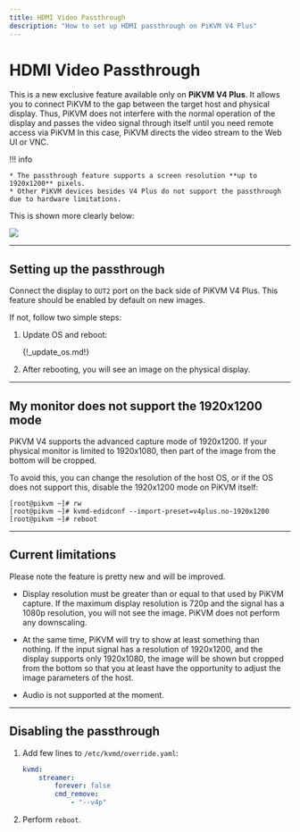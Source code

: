 ```yaml
---
title: HDMI Video Passthrough
description: "How to set up HDMI passthrough on PiKVM V4 Plus"
---
```


# HDMI Video Passthrough

This is a new exclusive feature available only on **PiKVM V4 Plus**.
It allows you to connect PiKVM to the gap between the target host and physical display.
Thus, PiKVM does not interfere with the normal operation of the display and passes
the video signal through itself until you need remote access via PiKVM
In this case, PiKVM directs the video stream to the Web UI or VNC.


!!! info

    * The passthrough feature supports a screen resolution **up to 1920x1200** pixels.
    * Other PiKVM devices besides V4 Plus do not support the passthrough due to hardware limitations.


This is shown more clearly below:

<img src="pass.png" />


-----
## Setting up the passthrough

Connect the display to `OUT2` port on the back side of PiKVM V4 Plus.
This feature should be enabled by default on new images.

If not, follow two simple steps:

1. Update OS and reboot:

    {!_update_os.md!}

2. After rebooting, you will see an image on the physical display.


-----
## My monitor does not support the 1920x1200 mode

PiKVM V4 supports the advanced capture mode of 1920x1200.
If your physical monitor is limited to 1920x1080, then part of the image from the bottom will be cropped.

To avoid this, you can change the resolution of the host OS, or if the OS does not support this,
disable the 1920x1200 mode on PiKVM itself:

```console
[root@pikvm ~]# rw
[root@pikvm ~]# kvmd-edidconf --import-preset=v4plus.no-1920x1200
[root@pikvm ~]# reboot
```


-----
## Current limitations

Please note the feature is pretty new and will be improved.

* Display resolution must be greater than or equal to that used by PiKVM capture.
    If the maximum display resolution is 720p and the signal has a 1080p resolution, you will not see the image.
    PiKVM does not perform any downscaling.

* At the same time, PiKVM will try to show at least something than nothing.
    If the input signal has a resolution of 1920x1200, and the display supports only 1920x1080,
    the image will be shown but cropped from the bottom so that you at least have the opportunity
    to adjust the image parameters of the host.

* Audio is not supported at the moment.


-----
## Disabling the passthrough

1. Add few lines to `/etc/kvmd/override.yaml`:

    ```yaml
    kvmd:
        streamer:
            forever: false
            cmd_remove:
                - "--v4p"
    ```

2. Perform `reboot`.
